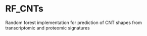 # RF_CNTs
Random forest implementation for prediction of CNT shapes from transcriptomic and proteomic signatures
